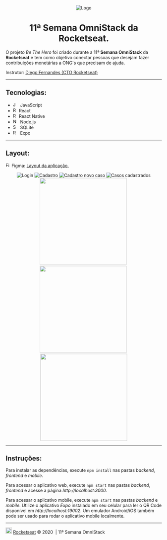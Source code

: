 <div align="center">
  <img src="img/logo.svg" alt="Logo">
  <h1>11ª Semana OmniStack da Rocketseat.</h1>
</div>

O projeto *Be The Hero* foi criado durante a **11ª Semana OmniStack** da **Rocketseat** e tem como objetivo conectar pessoas que desejam fazer contribuições monetárias a ONG's que precisam de ajuda.

Instrutor: [Diego Fernandes (CTO Rocketseat)](https://github.com/diego3g)

---

## Tecnologias:

<ul>
  <li><img src="img/js.png" height="15" alt="JavaScript">&nbsp; JavaScript</li>
  <li><img src="img/react.png" height="15" alt="React"> React</li>
  <li><img src="img/react-native.png" height="15" alt="React-Native"> React Native</li>
  <li><img src="img/node.png" height="15" alt="Node.js">&nbsp; Node.js</li>
  <li><img src="img/sqlite.png" height="15" alt="SQLite">&nbsp; SQLite</li>
    <li><img src="img/expo.png" height="15" alt="React-Native">&nbsp; Expo</li>
</ul>

---

## Layout:

<img src="img/figma.png" height="15" alt="Figma"> Figma: [Layout da aplicação.](https://www.figma.com/file/2C2yvw7jsCOGmaNUDftX9n/Be-The-Hero---OmniStack-11?node-id=0%3A1)

<div align="center">
  <img src="img/web1.png" alt="Login">
  <img src="img/web2.png" alt="Cadastro">
  <img src="img/web3.png" alt="Cadastro novo caso">
  <img src="img/web4.png" alt="Casos cadastrados"><br/>
  <img src="img/mobile1.png" width="280" alt="">&nbsp;
  <img src="img/mobile2.png" width="280" alt="">&nbsp;
  <img src="img/mobile3.png" width="280" alt="">
</div>

---

## Instruções:

Para instalar as dependências, execute `npm install` nas pastas *backend*, *frontend* e *mobile*.

Para acessar o aplicativo web, execute `npm start` nas pastas *backend*, *frontend* e acesse a página *http://localhost:3000*.

Para acessar o aplicativo mobile, execute `npm start` nas pastas *backend* e *mobile*. Utilize o aplicativo *Expo* instalado em seu celular para ler o QR Code disponível em *http://localhost:19002*. Um emulador Android/iOS também pode ser usado para rodar o aplicativo mobile localmente.

---

<img src="img/rocketseat.svg" height="20" alt="Rocketseat"> [Rocketseat](https://rocketseat.com.br/) &copy; 2020&nbsp; | 11ª Semana OmniStack
